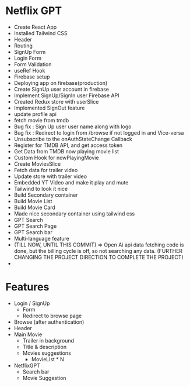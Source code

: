 # Netflix GPT

- Create React App
- Installed Tailwind CSS
- Header
- Routing
- SignUp Form
- Login Form
- Form Validation
- useRef Hook
- Firebase setup
- Deploying app on firebase(production)
- Create SignUp user account in firebase
- Implement SignUp/SignIn user Firebase API
- Created Redux store with userSlice
- Implemented SignOut feature
- update profile api
- fetch movie from tmdb
- Bug fix : Sign Up user user name along with logo
- Bug fix : Redirect to login from /browse if not logged in and Vice-versa
- Unsubscribe to the onAuthStateChange Callback
- Register for TMDB API, and get access token
- Get Data from TMDB now playing movie list
- Custom Hook for nowPlayingMovie
- Create MoviesSlice
- Fetch data for trailer video
- Update store with trailer video
- Embedded YT Video and make it play and mute
- Tailwind to look it nice
- Build Secondary container
- Build Movie List
- Build Movie Card
- Made nice secondary container using tailwind css
- GPT Search
- GPT Search Page
- GPT Search bar
- Multi-language feature
- (TILL NOW, UNTIL THIS COMMIT) => Open Ai api data fetching code is done, but the billing cycle is off, so not searching any data.
  (FURTHER CHANGING THE PROJECT DIRECTION TO COMPLETE THE PROJECT)
-

# Features

- Login / SignUp
  - Form
  - Redirect to browse page
- Browse (after authentication)
- Header
- Main Movie
  - Trailer in background
  - Title & description
  - Movies suggestions
    - MovieList \* N
- NetflixGPT
  - Search bar
  - Movie Suggestion
